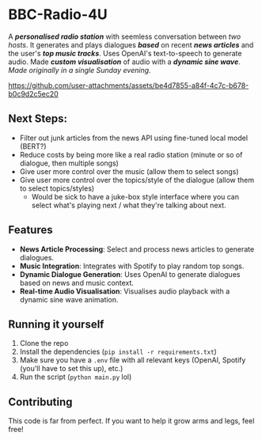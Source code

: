 # BBC-Radio-4U

A _**personalised radio station**_ with seemless conversation between _two hosts_. It generates and plays dialogues _**based**_ on recent _**news articles**_ and the user's _**top music tracks**_.
Uses OpenAI's text-to-speech to generate audio. Made _**custom visualisation**_ of audio with a _**dynamic sine wave**_. 
_Made originally in a single Sunday evening_.

https://github.com/user-attachments/assets/be4d7855-a84f-4c7c-b678-b0c9d2c5ec20

## Next Steps:
- Filter out junk articles from the news API using fine-tuned local model (BERT?)
- Reduce costs by being more like a real radio station (minute or so of dialogue, then multiple songs)
- Give user more control over the music (allow them to select songs)
- Give user more control over the topics/style of the dialogue (allow them to select topics/styles)
  - Would be sick to have a juke-box style interface where you can select what's playing next / what they're talking about next.

## Features

- **News Article Processing**: Select and process news articles to generate dialogues.
- **Music Integration**: Integrates with Spotify to play random top songs.
- **Dynamic Dialogue Generation**: Uses OpenAI to generate dialogues based on news and music context.
- **Real-time Audio Visualisation**: Visualises audio playback with a dynamic sine wave animation.

## Running it yourself

1. Clone the repo
2. Install the dependencies (`pip install -r requirements.txt`)
3. Make sure you have a `.env` file with all relevant keys (OpenAI, Spotify (you'll have to set this up), etc.)
4. Run the script (`python main.py` lol)

## Contributing

This code is far from perfect. If you want to help it grow arms and legs, feel free!
